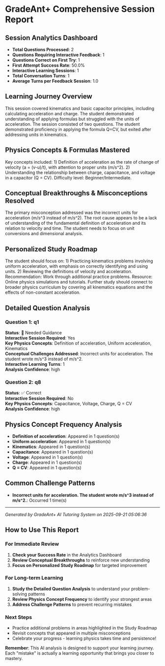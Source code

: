 # GradeAnt+ Comprehensive Session Report

## Session Analytics Dashboard
- **Total Questions Processed**: 2
- **Questions Requiring Interactive Feedback**: 1
- **Questions Correct on First Try**: 1
- **First Attempt Success Rate**: 50.0%
- **Interactive Learning Sessions**: 1
- **Total Conversation Turns**: 1
- **Average Turns per Feedback Session**: 1.0

## Learning Journey Overview
This session covered kinematics and basic capacitor principles, including calculating acceleration and charge. The student demonstrated understanding of applying formulas but struggled with the units of acceleration. The session consisted of two questions. The student demonstrated proficiency in applying the formula Q=CV, but exited after addressing units in kinematics.

## Physics Concepts & Formulas Mastered
Key concepts included: 1) Definition of acceleration as the rate of change of velocity (a = (v-u)/t), with attention to proper units (m/s^2). 2) Understanding the relationship between charge, capacitance, and voltage in a capacitor (Q = CV). Difficulty level: Beginner/Intermediate.

## Conceptual Breakthroughs & Misconceptions Resolved
The primary misconception addressed was the incorrect units for acceleration (m/s^3 instead of m/s^2). The root cause appears to be a lack of understanding of the fundamental definition of acceleration and its relation to velocity and time. The student needs to focus on unit conversions and dimensional analysis.

## Personalized Study Roadmap
The student should focus on: 1) Practicing kinematics problems involving uniform acceleration, with emphasis on correctly identifying and using units. 2) Reviewing the definitions of velocity and acceleration. Recommendation: Work through additional practice problems. Resource: Online physics simulations and tutorials. Further study should connect to broader physics curriculum by covering all kinematics equations and the effects of non-constant acceleration.

## Detailed Question Analysis

### Question 1: q1

**Status**: 🔄 Needed Guidance  
**Interactive Session Required**: Yes  
**Key Physics Concepts**: Definition of acceleration, Uniform acceleration, Kinematics  
**Conceptual Challenges Addressed**: Incorrect units for acceleration. The student wrote m/s^3 instead of m/s^2.  
**Interactive Learning Turns**: 1  
**Analysis Confidence**: high  

### Question 2: q8

**Status**: ✅ Correct  
**Interactive Session Required**: No  
**Key Physics Concepts**: Capacitance, Voltage, Charge, Q = CV  
**Analysis Confidence**: high  

## Physics Concept Frequency Analysis

- **Definition of acceleration**: Appeared in 1 question(s)
- **Uniform acceleration**: Appeared in 1 question(s)
- **Kinematics**: Appeared in 1 question(s)
- **Capacitance**: Appeared in 1 question(s)
- **Voltage**: Appeared in 1 question(s)
- **Charge**: Appeared in 1 question(s)
- **Q = CV**: Appeared in 1 question(s)

## Common Challenge Patterns

- **Incorrect units for acceleration. The student wrote m/s^3 instead of m/s^2.**: Occurred 1 time(s)


---
*Generated by GradeAnt+ AI Tutoring System on 2025-09-21 05:06:36*

## How to Use This Report

### For Immediate Review
1. **Check your Success Rate** in the Analytics Dashboard
2. **Review Conceptual Breakthroughs** to reinforce new understanding
3. **Focus on Personalized Study Roadmap** for targeted improvement

### For Long-term Learning
1. **Study the Detailed Question Analysis** to understand your problem-solving patterns
2. **Review Physics Concept Frequency** to identify your strongest areas
3. **Address Challenge Patterns** to prevent recurring mistakes

### Next Steps
- Practice additional problems in areas highlighted in the Study Roadmap
- Revisit concepts that appeared in multiple misconceptions
- Celebrate your progress - learning physics takes time and persistence!

**Remember**: This AI analysis is designed to support your learning journey. Each "mistake" is actually a learning opportunity that brings you closer to mastery.
